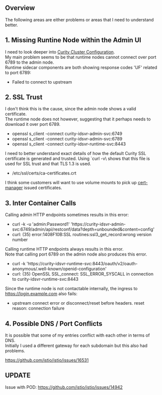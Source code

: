 ## Overview

The following areas are either problems or areas that I need to understand better.

## 1. Missing Runtine Node within the Admin UI

I need to look deeper into [Curity Cluster Configuration](https://curity.io/resources/learn/intro-to-cluster/).\
My main problem seems to be that runtime nodes cannot connect over port 6789 to the admin node.\
Runtime sidecar components are both showing response codes 'UF' related to port 6789:

- Failed to connect to upstream

## 2. SSL Trust

I don't think this is the cause, since the admin node shows a valid certificate.\
The runtime node does not however, suggesting that it perhaps needs to download it over port 6789.

- openssl s_client -connect curity-idsvr-admin-svc:6749
- openssl s_client -connect curity-idsvr-admin-svc:6789
- openssl s_client -connect curity-idsvr-runtime-svc:8443

I need to better understand exact details of how the default Curity SSL certificate is generated and trusted.
Using `curl -v\ shows that this file is used for SSL trust and that TLS 1.3 is used.

* /etc/ssl/certs/ca-certificates.crt

I think some customers will want to use volume mounts to pick up [cert-manager](https://github.com/jetstack/cert-manager) issued certificates.

## 3. Inter Container Calls

Calling admin HTTP endpoints sometimes results in this error:

- curl -k -u 'admin:Password1' 'https://curity-idsvr-admin-svc:6749/admin/api/restconf/data?depth=unbounded&content=config'
- curl: (35) error:1408F10B:SSL routines:ssl3_get_record:wrong version number

Calling runtime HTTP endpoints always results in this error.\
Note that calling port 6789 on the admin node also produces this error.

- curl -k 'https://curity-idsvr-runtime-svc:8443/oauth/v2/oauth-anonymous/.well-known/openid-configuration'
- curl: (35) OpenSSL SSL_connect: SSL_ERROR_SYSCALL in connection to curity-idsvr-runtime-svc:8443

Since the runtime node is not contactable internally, the ingress to https://login.example.com also fails:

- upstream connect error or disconnect/reset before headers. reset reason: connection failure

## 4. Possible DNS / Port Conflicts

It is possible that some of my entries conflict with each other in terms of DNS.\
Initially I used a different gateway for each subdomain but this also had problems.

https://github.com/istio/istio/issues/16531

## UPDATE

Issue with POD:
https://github.com/istio/istio/issues/14942